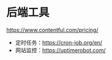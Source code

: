 # 后端工具

https://www.contentful.com/pricing/



- 定时任务：https://cron-job.org/en/
- 网站监控：https://uptimerobot.com/